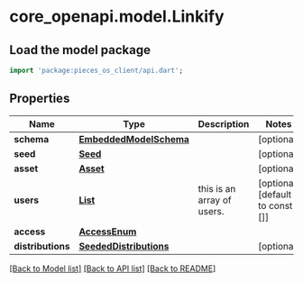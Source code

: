 # core_openapi.model.Linkify

## Load the model package
```dart
import 'package:pieces_os_client/api.dart';
```

## Properties
Name | Type | Description | Notes
------------ | ------------- | ------------- | -------------
**schema** | [**EmbeddedModelSchema**](EmbeddedModelSchema.md) |  | [optional] 
**seed** | [**Seed**](Seed.md) |  | [optional] 
**asset** | [**Asset**](Asset.md) |  | [optional] 
**users** | [**List<SeededUser>**](SeededUser.md) | this is an array of users. | [optional] [default to const []]
**access** | [**AccessEnum**](AccessEnum.md) |  | 
**distributions** | [**SeededDistributions**](SeededDistributions.md) |  | [optional] 

[[Back to Model list]](../README.md#documentation-for-models) [[Back to API list]](../README.md#documentation-for-api-endpoints) [[Back to README]](../README.md)


